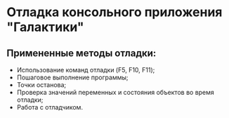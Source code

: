 # Отладка консольного приложения "Галактики"
## Примененные методы отладки:
- Использование команд отладки (F5, F10, F11);
- Пошаговое выполнение программы;
- Точки останова;
- Проверка значений переменных и состояния объектов во время отладки;
- Работа с отладчиком.

